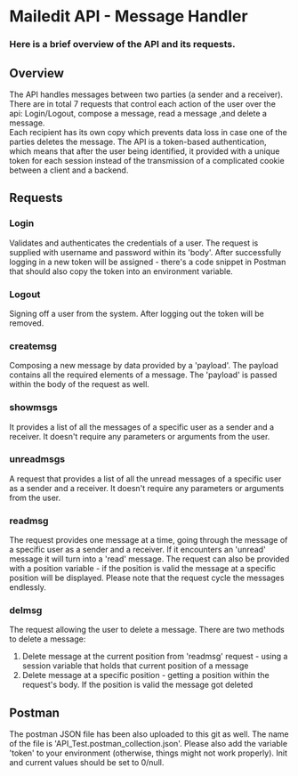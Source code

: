 # Mailedit API - Message Handler
### Here is a brief overview of the API  and its requests.   

## Overview
The API handles messages between two parties (a sender and a receiver).
There are in total 7 requests that control each action of the user over the api:
Login/Logout, compose a message, read a message ,and delete a message.  
Each recipient has its own copy which prevents data loss in case one of the parties deletes the message. 
The API is  a token-based authentication, which means that after the user being identified, it provided with
a unique token for each session instead of the transmission of a complicated cookie between a client and a backend. 

## Requests

### Login
Validates and authenticates the credentials of a user.
The request is supplied with username and password within its 'body'. 
After successfully logging in a new token will be assigned - there's a code snippet in Postman that should also copy the token
 into an environment variable.

### Logout
Signing off a user from the system. 
After logging out the token will be removed. 

### createmsg
Composing a new message by data provided by a 'payload'.
The payload contains all the required elements of a message.
The 'payload' is passed within the body of the request as well. 

### showmsgs
It provides a list of all the messages of a specific user as a sender and a receiver.
It doesn't require any parameters or arguments from the user.

### unreadmsgs
A request that provides a list of all the unread messages of a specific user as a sender and a receiver.
It doesn't require any parameters or arguments from the user.

### readmsg
The request provides one message at a time, going through the message of a specific user as a sender and a receiver. If it encounters an 'unread' message it will turn into a 'read' message. The request can also be provided with a position variable - if the position is valid the message at a specific position will be displayed. Please note that the request cycle the messages endlessly.   

### delmsg
The request allowing the user to delete a message. There are two methods to delete a message:
1. Delete message at the current position from 'readmsg' request  - using a session variable that holds that current position of a message
2. Delete message at a specific position - getting a position within the request's body. If the position is valid the message got deleted

## Postman
The postman JSON file has been also uploaded to this git as well. 
The name of the file is 'API_Test.postman_collection.json'. 
Please also add the variable 'token' to your environment (otherwise, things might not work properly). Init and current values should be set to 0/null. 





